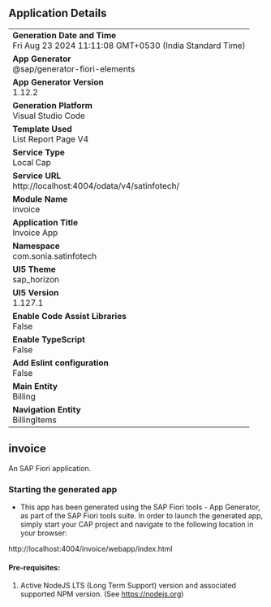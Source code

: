 ## Application Details
|               |
| ------------- |
|**Generation Date and Time**<br>Fri Aug 23 2024 11:11:08 GMT+0530 (India Standard Time)|
|**App Generator**<br>@sap/generator-fiori-elements|
|**App Generator Version**<br>1.12.2|
|**Generation Platform**<br>Visual Studio Code|
|**Template Used**<br>List Report Page V4|
|**Service Type**<br>Local Cap|
|**Service URL**<br>http://localhost:4004/odata/v4/satinfotech/
|**Module Name**<br>invoice|
|**Application Title**<br>Invoice App|
|**Namespace**<br>com.sonia.satinfotech|
|**UI5 Theme**<br>sap_horizon|
|**UI5 Version**<br>1.127.1|
|**Enable Code Assist Libraries**<br>False|
|**Enable TypeScript**<br>False|
|**Add Eslint configuration**<br>False|
|**Main Entity**<br>Billing|
|**Navigation Entity**<br>BillingItems|

## invoice

An SAP Fiori application.

### Starting the generated app

-   This app has been generated using the SAP Fiori tools - App Generator, as part of the SAP Fiori tools suite.  In order to launch the generated app, simply start your CAP project and navigate to the following location in your browser:

http://localhost:4004/invoice/webapp/index.html

#### Pre-requisites:

1. Active NodeJS LTS (Long Term Support) version and associated supported NPM version.  (See https://nodejs.org)


